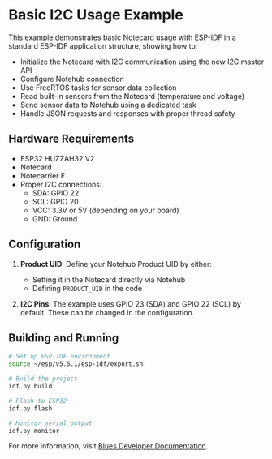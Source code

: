 # Basic I2C Usage Example

This example demonstrates basic Notecard usage with ESP-IDF in a standard ESP-IDF application structure, showing how to:

- Initialize the Notecard with I2C communication using the new I2C master API
- Configure Notehub connection
- Use FreeRTOS tasks for sensor data collection
- Read built-in sensors from the Notecard (temperature and voltage)
- Send sensor data to Notehub using a dedicated task
- Handle JSON requests and responses with proper thread safety

## Hardware Requirements

- ESP32 HUZZAH32 V2
- Notecard
- Notecarrier F
- Proper I2C connections:
  - SDA: GPIO 22
  - SCL: GPIO 20
  - VCC: 3.3V or 5V (depending on your board)
  - GND: Ground

## Configuration

1. **Product UID**: Define your Notehub Product UID by either:
   - Setting it in the Notecard directly via Notehub
   - Defining `PRODUCT_UID` in the code

2. **I2C Pins**: The example uses GPIO 23 (SDA) and GPIO 22 (SCL) by default. These can be changed in the configuration.

## Building and Running

```bash
# Set up ESP-IDF environment
source ~/esp/v5.5.1/esp-idf/export.sh

# Build the project
idf.py build

# Flash to ESP32
idf.py flash

# Monitor serial output
idf.py monitor
```

For more information, visit [Blues Developer Documentation](https://dev.blues.io/).
